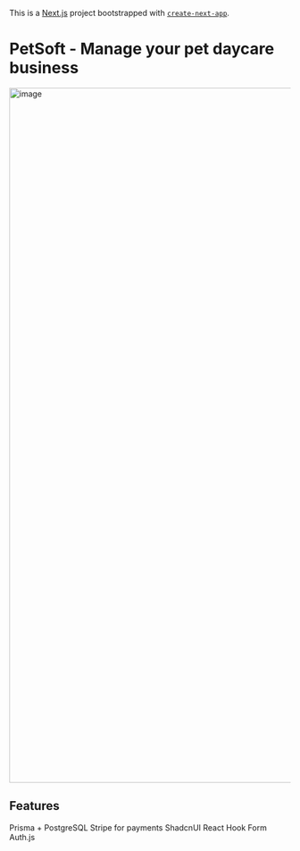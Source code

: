 This is a [Next.js](https://nextjs.org/) project bootstrapped with [`create-next-app`](https://github.com/vercel/next.js/tree/canary/packages/create-next-app).

# PetSoft - Manage your pet daycare business

<img width="1245" alt="image" src="https://github.com/flip-in/petsoft/assets/32665615/dd01d510-8193-40e0-bd03-9a475df21b82">

## Features

Prisma + PostgreSQL
Stripe for payments
ShadcnUI
React Hook Form
Auth.js
